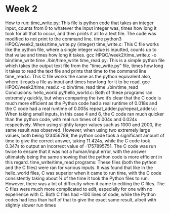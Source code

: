 # Week 2

How to run:
time_write.py: This file is python code that takes an integer input, counts from 0 to whatever the input integer was, times how long it took for all that to occur, and then prints it all to a text file. The code was modified to not print to the command line.
time python3 HPQC/week2_tasks/time_write.py (integer)
time_write.c: This C file works like the python file, where a single integer value is inputted, counts up to that value and times how long it takes.
gcc HPQC/week2/time_write.c -o bin/time_write
time ./bin/time_write
time_read.py: This is a simple python file which takes the output text file from the “time_write.py” file, times how long it takes to read the text file and prints that time to the command line
time_read.c: This C file works the same as the python equivalent also, where it reads a file as input and times how long for it to be read.
gcc HPQC/week2/time_read.c -o bin/time_read
time ./bin/time_read
Conclusions:
hello_world.py/hello_world.c: Both of these programs ran extremely quickly, but when comparing the two it’s clear that the C code is much more efficient as the Python code had a real runtime of 0.018s and the C code had a real runtime of 0.005s
repeat_adder.py/repeat_adder.c: When taking small inputs, in this case 4 and 6, the C code ran much quicker than the python code, with real run times of 0.004s and 0.024s respectively. When using slightly larger values such as 1000 and 2000, the same result was observed. However, when using two extremely large values, both being 123456789, the python code took a significant amount of time to give the correct answer, taking 11.424s, while the C code took 0.347s to output an incorrect value of -1757895751. The C code was run twice to ensure that it was not a human/input error, with the answer ultimately being the same showing that the python code is more efficient in this regard.
time_write/time_read programs: These files (both the python and the C files) were ran for various inputs. It was found that like in the hello_world files, C was superior when it came to run time, with the C code consistently taking about ¼ of the time it took the Python files to run. However, there was a lot of difficulty when it came to editing the C files. The C files were much more complicated to edit, especially for one with no experience with C. Both C files had ~100 lines of code, while the Python codes had less than half of that to give the exact same result, albeit with slightly slower run times


